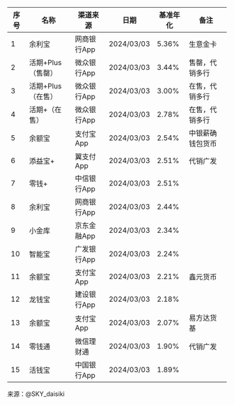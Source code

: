 | 序号 | 名称 | 渠道来源 | 日期 | 基准年化 | 备注 |
|---|---|---|---|---|---|
| 1 | 余利宝 | 网商银行App | 2024/03/03 | 5.36% | 生意金卡 |
| 2 | 活期+Plus（售罄） | 微众银行App | 2024/03/03 | 3.44% | 售罄，代销多行 |
| 3 | 活期+Plus（在售） | 微众银行App | 2024/03/03 | 3.00% | 在售，代销多行 |
| 4 | 活期+（在售） | 微众银行App | 2024/03/03 | 2.78% | 在售，代销多行 |
| 5 | 余额宝 | 支付宝App | 2024/03/03 | 2.54% | 中银薪确钱包货币 |
| 6 | 添益宝+ | 翼支付App | 2024/03/03 | 2.51% | 代销广发 |
| 7 | 零钱+ | 中信银行App | 2024/03/03 | 2.51% |  |
| 8 | 余利宝 | 网商银行App | 2024/03/03 | 2.44% |  |
| 9 | 小金库 | 京东金融App | 2024/03/03 | 2.34% |  |
| 10 | 智能宝 | 广发银行App | 2024/03/03 | 2.24% |  |
| 11 | 余额宝 | 支付宝App | 2024/03/03 | 2.21% | 鑫元货币 |
| 12 | 龙钱宝 | 建设银行App | 2024/03/03 | 2.18% |  |
| 13 | 余额宝 | 支付宝App | 2024/03/03 | 2.07% | 易方达货基 |
| 14 | 零钱通 | 微信理财通 | 2024/03/03 | 1.90% | 代销广发 |
| 15 | 活钱宝 | 中国银行App | 2024/03/03 | 1.89% |  |

来源：@SKY_daisiki